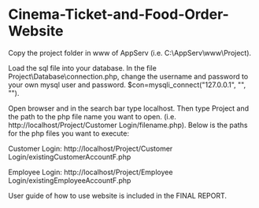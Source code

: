 # Cinema-Ticket-and-Food-Order-Website
Copy the project folder in www of AppServ (i.e. C:\AppServ\www\Project).

Load the sql file into your database. In the file Project\Database\connection.php,
change the username and password to your own mysql user and password.
$con=mysqli_connect("127.0.0.1", "<username here>", "<password here>").

Open browser and in the search bar type localhost.
Then type Project and the path to the php file name you want to open. (i.e. http://localhost/Project/Customer Login/filename.php).
Below is the paths for the php files you want to execute:

Customer Login: http://localhost/Project/Customer Login/existingCustomerAccountF.php

Employee Login: http://localhost/Project/Employee Login/existingEmployeeAccountF.php

User guide of how to use website is included in the FINAL REPORT.
